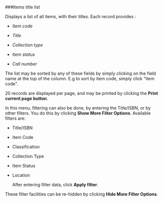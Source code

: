 ###Items title list

Displays a list of all items, with their titles. Each record provides :

- *Item code*

- *Title*

- *Collection type*

- *Item status*

- *Call number*

  

The  list may be sorted by any of these fields by simply clicking on the field name at the top of the column. E.g to sort by item code, simply click "Item code".

20 records are displayed per page, and may be printed by clicking the **Print current page button**.

In this menu, filtering can also be done, by entering the Title/ISBN, or by other filters. You do this by clicking **Show More Filter Options**. Available filters are: 

- Title/ISBN 

- Item Code

- Classification

- Collection Type

- Item Status

- Location

  After entering filter data, click **Apply filter**.

These filter facilities can be re-hidden by clicking **Hide More Filter Options**.
